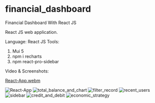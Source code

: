 # financial_dashboard
Financial Dashboard With React JS

React JS web application.

Language: React JS
Tools:
  1. Mui 5
  2. npm i recharts
  3. npm react-pro-sidebar
 
Video & Screenshots:

[React-App.webm](https://user-images.githubusercontent.com/109661571/179961667-106519fa-8cc5-4096-bb12-c2925e94d915.webm)

![React-App](https://user-images.githubusercontent.com/109661571/179961591-2bfca360-9bca-429f-b6d7-564d4c755fc6.png)
![total_balance_and_chart](https://user-images.githubusercontent.com/109661571/179963350-cd4c108f-14c0-42f3-97ac-7dcfa648956a.png)
![filter_record](https://user-images.githubusercontent.com/109661571/179961585-b877a2d0-b0f2-41a8-afb7-f651a148b38d.png)
![recent_users](https://user-images.githubusercontent.com/109661571/179963318-da3125f1-7da6-4d0e-aa0c-261f9539a2ad.png)
![sidebar](https://user-images.githubusercontent.com/109661571/179963343-c3ce36b3-4722-4449-a34b-f334dd04e03b.png)
![credit_and_debit](https://user-images.githubusercontent.com/109661571/179963364-693ffacf-f5f2-4d33-ba04-9814a9bae1af.png)
![economic_strategy](https://user-images.githubusercontent.com/109661571/179963378-34143cfb-8f66-4d6b-9177-36509b271fea.png)
